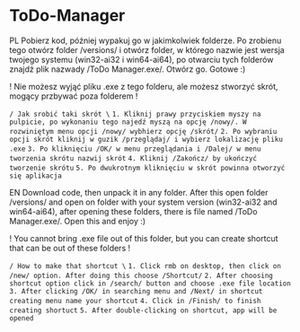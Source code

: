 # ToDo-Manager

PL
Pobierz kod, później wypakuj go w jakimkolwiek folderze. Po zrobienu tego otwórz folder /versions/ i otwórz folder, w którego nazwie jest wersja twojego systemu (win32-ai32 i win64-ai64), po otwarciu tych folderów znajdź plik nazwady /ToDo Manager.exe/. Otwórz go. Gotowe :)

! Nie możesz wyjąć pliku .exe z tego folderu, ale możesz stworzyć skrót, mogący przbywać poza folderem !

`/ Jak srobić taki skrót \`
`1. Kliknij prawy przyciskiem myszy na pulpicie, po wykonaniu tego najedź myszą na opcję /nowy/. W rozwiniętym menu opcji /nowy/ wybhierz opcję /skrót/`
`2. Po wybraniu opcji skrót kliknij w guzik /przeglądaj/ i wybierz lokalizację pliku .exe`
`3. Po kliknięciu /OK/ w menu przeglądania i /Dalej/ w menu tworzenia skrótu nazwij skrót`
`4. Kliknij /Zakończ/ by ukończyć tworzenie skrótu`
`5. Po dwukrotnym kliknięciu w skrót powinna otworzyć się aplikacja`



EN
Download code, then unpack it in any folder. After this open folder /versions/ and open on folder with your system version (win32-ai32 and win64-ai64), after opening these folders, there is file named /ToDo Manager.exe/. Open this and enjoy :)

! You cannot bring .exe  file out of this folder, but you can create shortcut that can be out of these folders !

`/ How to make that shortcut \`
`1. Click rmb on desktop, then click on /new/ option. After doing this choose /Shortcut/`
`2. After choosing shortcut option click in /search/ button and choose .exe file location`
`3. After clicking /OK/ in searching menu and /Next/ in shortcut creating menu name your shortcut`
`4. Click in /Finish/ to finish creating shortuct`
`5. After double-clicking on shortcut, app will be opened`
